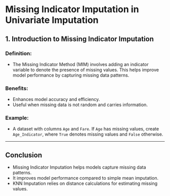 # Missing Indicator Imputation in Univariate Imputation

## 1. Introduction to Missing Indicator Imputation

### Definition:
- The Missing Indicator Method (MIM) involves adding an indicator variable to denote the presence of missing values. This helps improve model performance by capturing missing data patterns.

### Benefits:
- Enhances model accuracy and efficiency.
- Useful when missing data is not random and carries information.

### Example:
- A dataset with columns `Age` and `Fare`. If `Age` has missing values, create `Age_Indicator`, where `True` denotes missing values and `False` otherwise.

---

## Conclusion
- Missing Indicator Imputation helps models capture missing data patterns.
- It improves model performance compared to simple mean imputation.
- KNN Imputation relies on distance calculations for estimating missing values.

                                                    
